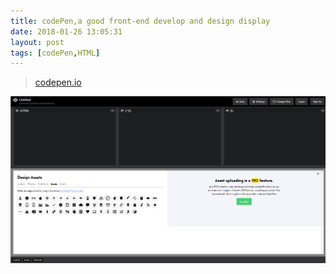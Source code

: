 ```yaml
---
title: codePen,a good front-end develop and design display
date: 2018-01-26 13:05:31
layout: post
tags: [codePen,HTML]
---
```


>[codepen.io](https://codepen.io/pen/)

![loading...](/images/HTML/codePen.png)
